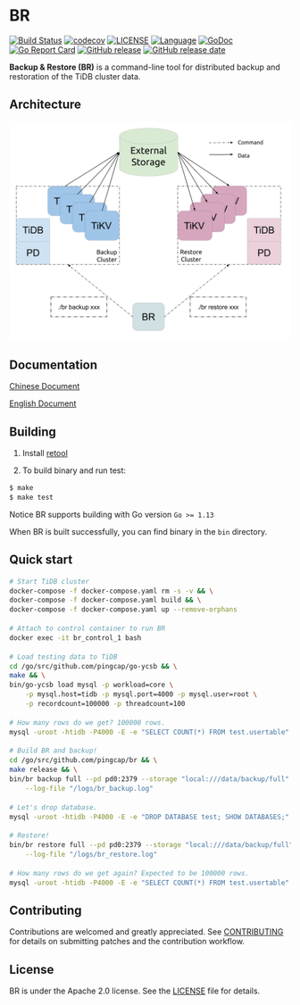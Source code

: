 # BR

[![Build Status](https://internal.pingcap.net/idc-jenkins/job/build_br_master/badge/icon)](https://internal.pingcap.net/idc-jenkins/job/build_br_master/)
[![codecov](https://codecov.io/gh/pingcap/br/branch/master/graph/badge.svg)](https://codecov.io/gh/pingcap/br)
[![LICENSE](https://img.shields.io/github/license/pingcap/br.svg)](https://github.com/pingcap/br/blob/master/LICENSE)
[![Language](https://img.shields.io/badge/Language-Go-blue.svg)](https://golang.org/)
[![GoDoc](https://img.shields.io/badge/Godoc-reference-blue.svg)](https://godoc.org/github.com/pingcap/br)
[![Go Report Card](https://goreportcard.com/badge/github.com/pingcap/br)](https://goreportcard.com/report/github.com/pingcap/br)
[![GitHub release](https://img.shields.io/github/tag/pingcap/br.svg?label=release)](https://github.com/pingcap/br/releases)
[![GitHub release date](https://img.shields.io/github/release-date/pingcap/br.svg)](https://github.com/pingcap/br/releases)

**Backup & Restore (BR)** is a command-line tool for distributed backup and restoration of the TiDB cluster data.

## Architecture

<img src="images/arch.svg?sanitize=true" alt="architecture" width="600"/>

## Documentation

[Chinese Document](https://pingcap.com/docs-cn/dev/how-to/maintain/backup-and-restore/br/)

[English Document](https://pingcap.com/docs/dev/how-to/maintain/backup-and-restore/br/)

## Building

1. Install [retool](https://github.com/twitchtv/retool)

2. To build binary and run test:

```bash
$ make
$ make test
```

Notice BR supports building with Go version `Go >= 1.13`

When BR is built successfully, you can find binary in the `bin` directory.

## Quick start

```sh
# Start TiDB cluster
docker-compose -f docker-compose.yaml rm -s -v && \
docker-compose -f docker-compose.yaml build && \
docker-compose -f docker-compose.yaml up --remove-orphans

# Attach to control container to run BR
docker exec -it br_control_1 bash

# Load testing data to TiDB
cd /go/src/github.com/pingcap/go-ycsb && \
make && \
bin/go-ycsb load mysql -p workload=core \
    -p mysql.host=tidb -p mysql.port=4000 -p mysql.user=root \
    -p recordcount=100000 -p threadcount=100

# How many rows do we get? 100000 rows.
mysql -uroot -htidb -P4000 -E -e "SELECT COUNT(*) FROM test.usertable"

# Build BR and backup!
cd /go/src/github.com/pingcap/br && \
make release && \
bin/br backup full --pd pd0:2379 --storage "local:///data/backup/full" \
    --log-file "/logs/br_backup.log"

# Let's drop database.
mysql -uroot -htidb -P4000 -E -e "DROP DATABASE test; SHOW DATABASES;"

# Restore!
bin/br restore full --pd pd0:2379 --storage "local:///data/backup/full" \
    --log-file "/logs/br_restore.log"

# How many rows do we get again? Expected to be 100000 rows.
mysql -uroot -htidb -P4000 -E -e "SELECT COUNT(*) FROM test.usertable"
```

## Contributing

Contributions are welcomed and greatly appreciated. See [CONTRIBUTING](./CONTRIBUTING.md)
for details on submitting patches and the contribution workflow.

## License

BR is under the Apache 2.0 license. See the [LICENSE](./LICENSE.md) file for details.
